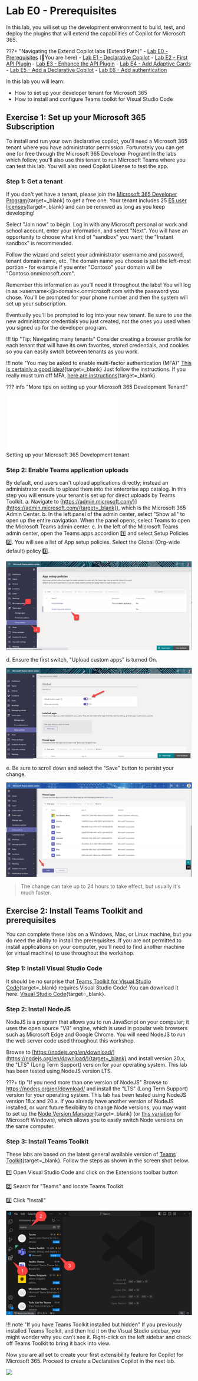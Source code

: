 
# Lab E0 - Prerequisites

In this lab, you will set up the development environment to build, test, and deploy the plugins that will extend the capabilities of Copilot for Microsoft 365.

???+ "Navigating the Extend Copilot labs (Extend Path)"
    - [Lab E0 - Prerequisites](/copilot-camp/pages/extend-m365-copilot/00-prerequisites) (📍You are here)
    - [Lab E1 - Declarative Copilot](/copilot-camp/pages/extend-m365-copilot/01-declarative-copilot)
    - [Lab E2 - First API Plugin](/copilot-camp/pages/extend-m365-copilot/02-api-plugin)
    - [Lab E3 - Enhance the API Plugin](/copilot-camp/pages/extend-m365-copilot/03-enhance-api-plugin) 
    - [Lab E4 - Add Adaptive Cards](/copilot-camp/pages/extend-m365-copilot/04-add-adaptive-card)
    - [Lab E5 - Add a Declarative Copilot](/copilot-camp/pages/extend-m365-copilot/05-add-declarative-copilot)
    - [Lab E6 - Add authentication](/copilot-camp/pages/extend-m365-copilot/06-add-authentication)

In this lab you will learn:

- How to set up your developer tenant for Microsoft 365
- How to install and configure Teams toolkit for Visual Studio Code

## Exercise 1: Set up your Microsoft 365 Subscription
To install and run your own declarative copilot, you'll need a Microsoft 365 tenant where you have administrator permission. Fortunately you can get one for free through the Microsoft 365 Developer Program! In the labs which follow, you'll also use this tenant to run Microsoft Teams where you can test this lab.
You will also need Copilot License to test the app.

### Step 1: Get a tenant

If you don't yet have a tenant, please join the [Microsoft 365 Developer Program](https://developer.microsoft.com/microsoft-365/dev-program?WT.mc_id=m365-58890-cxa){target=_blank} to get a free one. Your tenant includes 25 [E5 user licenses](https://www.microsoft.com/microsoft-365/enterprise/compare-office-365-plans?WT.mc_id=m365-58890-cxa){target=_blank} and can be renewed as long as you keep developing!

Select "Join now" to begin.
Log in with any Microsoft personal or work and school account, enter your information, and select "Next". You will have an opportunity to choose what kind of "sandbox" you want; the "Instant sandbox" is recommended.

Follow the wizard and select your administrator username and password, tenant domain name, etc. The domain name you choose is just the left-most portion - for example if you enter "Contoso" your domain will be "Contoso.onmicrosoft.com".

Remember this information as you'll need it throughout the labs! You will log in as &gt;username&lt;@&gt;domain&lt;.onmicrosoft.com with the password you chose. You'll be prompted for your phone number and then the system will set up your subscription.

Eventually you'll be prompted to log into your new tenant. Be sure to use the new administrator credentials you just created, not the ones you used when you signed up for the developer program.

!!! tip "Tip: Navigating many tenants"
    Consider creating a browser profile for each tenant that will have its own favorites, stored credentials, and cookies so you can easily swtch between tenants as you work.

!!! note "You may be asked to enable multi-factor authentication (MFA)"
    [This is certainly a good idea!](https://www.microsoft.com/security/blog/2019/08/20/one-simple-action-you-can-take-to-prevent-99-9-percent-of-account-attacks/){target=_blank} Just follow the instructions. If you really must turn off MFA, [here are instructions](https://docs.microsoft.com/en-us/answers/questions/101179/how-to-disable-the-two-factor-authentication-from.html){target=_blank}. 

??? info "More tips on setting up your Microsoft 365 Development Tenant!"
    <div class="tinyVideo">
      <iframe src="//www.youtube.com/embed/DhhpJ1UjbJ0" frameborder="0" allowfullscreen></iframe>
      <div>Setting up your Microsoft 365 Development tenant</div>
    </div>

### Step 2: Enable Teams application uploads

By default, end users can't upload applications directly; instead an administrator needs to upload them into the enterprise app catalog. In this step you will ensure your tenant is set up for direct uploads by Teams Toolkit.
a. Navigate to [https://admin.microsoft.com/}](https://admin.microsoft.com/{target=_blank}), which is the Microsoft 365 Admin Center.
b. In the left panel of the admin center, select "Show all" to open up the entire navigation. When the panel opens, select Teams to open the Microsoft Teams admin center.
c. In the left of the Microsoft Teams admin center, open the Teams apps accordion 1️⃣ and select Setup Policies 2️⃣. You will see a list of App setup policies. Select the Global (Org-wide default) policy 3️⃣.

![Open the App setup policies](../../assets/images/extend-m365-copilot-00/01-007-TeamsAdmin1.png)

d. Ensure the first switch, "Upload custom apps" is turned On.

![Open the App setup policies](../../assets/images/extend-m365-copilot-00/01-008-TeamsAdmin2.png)

e. Be sure to scroll down and select the "Save" button to persist your change.

![Open the App setup policies](../../assets/images/extend-m365-copilot-00/01-008-TeamsAdmin2b.png)

> The change can take up to 24 hours to take effect, but usually it's much faster.

## Exercise 2: Install Teams Toolkit and prerequisites
You can complete these labs on a Windows, Mac, or Linux machine, but you do need the ability to install the prerequisites. If you are not permitted to install applications on your computer, you'll need to find another machine (or virtual machine) to use throughout the workshop.

### Step 1: Install Visual Studio Code

It should be no surprise that [Teams Toolkit for Visual Studio Code](){target=_blank} requires Visual Studio Code! You can download it here: [Visual Studio Code](https://code.visualstudio.com/download){target=_blank}.

### Step 2: Install NodeJS

NodeJS is a program that allows you to run JavaScript on your computer; it uses the open source "V8" engine, which is used in popular web browsers such as Microsoft Edge and Google Chrome. You will need NodeJS to run the web server code used throughout this workshop.

Browse to [https://nodejs.org/en/download/](https://nodejs.org/en/download/){target=_blank} and install version 20.x, the "LTS" (Long Term Support) version for your operating system. This lab has been tested using NodeJS version LTS.

???+ tip "If you need more than one version of NodeJS"
    Browse to https://nodejs.org/en/download/ and install the "LTS" (Long Term Support) version for your operating system. This lab has been tested using NodeJS version 18.x and 20.x. If you already have another version of NodeJS installed, or want future flexibility to change Node versions, you may want to set up the [Node Version Manager](https://github.com/nvm-sh/nvm){target=_blank} (or [this variation](https://github.com/coreybutler/nvm-windows) for Microsoft Windows), which allows you to easily switch Node versions on the same computer.

### Step 3: Install Teams Toolkit

These labs are based on the latest general available version of [Teams Toolkit](https://marketplace.visualstudio.com/items?itemName=TeamsDevApp.ms-teams-vscode-extension){target=_blank}.
Follow the steps as shown in the screen shot below.

1️⃣ Open Visual Studio Code and click on the Extensions toolbar button

2️⃣ Search for "Teams" and locate Teams Toolkit

3️⃣ Click "Install"

![Open the App setup policies](../../assets/images/extend-m365-copilot-00/install-ttk.png)

!!! note "If you have Teams Toolkit installed but hidden"
    If you previously installed Teams Toolkit, and then hid it on the Visual Studio sidebar, you might wonder why you can't see it. Right-click on the left sidebar and check off Teams Toolkit to bring it back into view.
    
Now you are all set to create your first extensibility feature for Copilot for Microsoft 365. Proceed to create a Declarative Copilot in the next lab. 

<img src="https://m365-visitor-stats.azurewebsites.net/copilot-camp/extend-m365-copilot/00-prerequisites" />